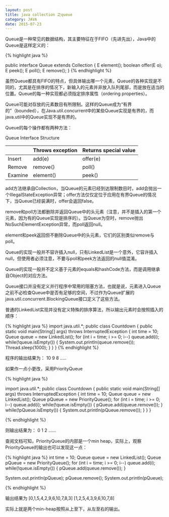 ```yaml
---
layout: post
title: java collection 之queue
category: JAVA
date: 2015-07-23
---
```


Queue是一种常见的数据结构，其主要特征在于FIFO（先进先出），Java中的Queue是这样定义的：

{% highlight java %}

public interface Queue<E> extends Collection<E> {
E element();
boolean offer(E o);
E peek();
E poll();
E remove();
}
{% endhighlight %}


虽然Queue都具有FIFO的特点，但具体输出哪一个元素，Queue的各种实现是不同的，尤其是在排序的情况下，新输入的元素并非放入队列尾部，而是放在适当的位置。Queue的每一种实现都必须指定排序属性（ordering properties）。

Queue可能对存放的元素数目有所限制。这样的Queue成为“有界的”（bounded），在Java.util.concurrent中的某些Queue实现是有界的，而java.util中的Queue实现不是有界的。

Queue的每个操作都有两种方法：

Queue Interface Structure	
	
|   |  Throws exception | Returns special value | 
|---------| ------| -------| 
|Insert | add(e)| offer(e) | 
|Remove | remove()| poll() |
|Examine | element()| peek() | 



add方法继承自Collection，当Queue的元素已经到达限制数目时，add会抛出一个IllegalStateException异常；offer方法仅仅定位于应用在有界Queue的情况下，当Queue已经装满时，offer会返回false。

remove和poll方法都删除并返回Queue中的头元素（注意，并不是插入的第一个元素，因为有的Queue实现是排序的）。当Queue为空时，remove抛出NoSuchElementException异常，而poll返回null。

element和peek返回但不删除Queue中的头元素，它们的区别类似remove与poll。

Queue的实现一般并不容许插入null，只有LinkedList是一个意外，它容许插入null，但使用者必须注意，不要与poll和peek方法返回的null值混淆。

Queue的实现一般并不定义基于元素的equals和hashCode方法，而是调用继承自Object的对应方法。

Queue接口并没有定义并行程序中常用的阻塞方法，也就是说，元素进入Queue之前不必检查Queue中是否有足够的空间，不过作为Queue扩展的java.util.concurrent.BlockingQueue接口定义了这些方法。

普通的LinkedList实现并没有定义特殊的排序算法，所以输出元素时会按照插入的顺序：

{% highlight java %}
import java.util.*;
public class Countdown {
public static void main(String[] args)
throws InterruptedException {
int time = 10;
Queue<Integer> queue = new LinkedList<Integer>();
for (int i = time; i >= 0; i--)
queue.add(i);
while(!queue.isEmpty()) {
System.out.println(queue.remove());
Thread.sleep(1000);
}
}
}
{% endhighlight %}


程序的输出结果为：
10
9
8
…..

如果作一点小更改，采用PriorityQueue

{% highlight java %}

import java.util.*;
public class Countdown {
public static void main(String[] args)
throws InterruptedException {
int time = 10;
Queue<Integer> queue = new LinkedList<Integer>();
Queue<Integer> pQueue = new PriorityQueue<Integer>();
for (int i = time; i >= 0; i--)
queue.add(i);
while(!queue.isEmpty()) {
pQueue.add(queue.remove()); 
}
while(!pQueue.isEmpty()) {
System.out.println(pQueue.remove()); 
}
}
}

{% endhighlight %}

则输出结果为：
0
1
2
……

查阅文档可知，PriorityQueue的内部是一个min heap，实际上，观察PriorityQueue的输出也可以发现这一点：

{% highlight java %}
int time = 10;
Queue<Integer> queue = new LinkedList<Integer>();
Queue<Integer> pQueue = new PriorityQueue<Integer>();
for (int i = time; i >= 0; i--)
queue.add(i);
while(!queue.isEmpty()) {
pQueue.add(queue.remove()); 
}

System.out.println(pQueue);
pQueue.remove();
System.out.println(pQueue);

{% endhighlight %}

输出结果为
[0,1,5,4,2,9,6,10,7,8,3]
[1,2,5,4,3,9,6,10,7,8]

实际上就是两个min-heap按照从上至下，从左至右的输出。